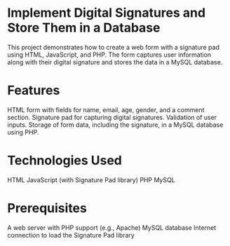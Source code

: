# Implement Digital Signatures and Store Them in a Database
This project demonstrates how to create a web form with a signature pad using HTML, JavaScript, and PHP. The form captures user information along with their digital signature and stores the data in a MySQL database.

# Features
HTML form with fields for name, email, age, gender, and a comment section.
Signature pad for capturing digital signatures.
Validation of user inputs.
Storage of form data, including the signature, in a MySQL database using PHP.
# Technologies Used
HTML
JavaScript (with Signature Pad library)
PHP
MySQL
# Prerequisites
A web server with PHP support (e.g., Apache)
MySQL database
Internet connection to load the Signature Pad library
